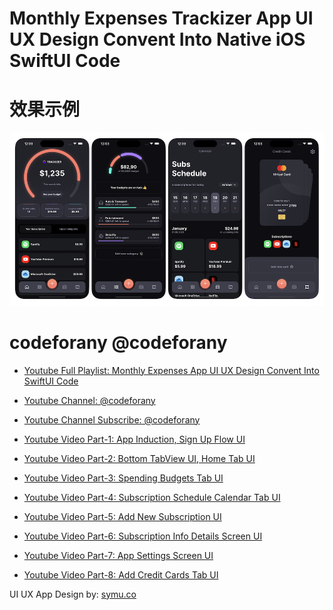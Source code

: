 # Monthly Expenses Trackizer App UI UX Design Convent Into Native iOS SwiftUI Code

# 效果示例

<img src="screenshot.png" width="1024" height:auto alt="screenshot.png"/>


# codeforany @codeforany

- [Youtube Full Playlist: Monthly Expenses  App UI UX Design Convent Into SwiftUI Code](https://www.youtube.com/playlist?list=PLzcRC7PA0xWSMzFDkfF6TGKrOw7DlUEA3)
- [Youtube Channel: @codeforany](https://www.youtube.com/channel/UCdQTp9wRK5vAOlEQZf9PHSg)
- [Youtube Channel Subscribe: @codeforany](https://www.youtube.com/channel/UCdQTp9wRK5vAOlEQZf9PHSg?sub_confirmation=1)

- [Youtube Video Part-1: App Induction, Sign Up Flow UI](https://youtu.be/3YZJBKnlfGM)
- [Youtube Video Part-2: Bottom TabView UI, Home Tab UI](https://youtu.be/8BGwHm6yxX4)
- [Youtube Video Part-3: Spending Budgets Tab UI](https://youtu.be/C7VKLsRFVec)
- [Youtube Video Part-4: Subscription Schedule Calendar Tab UI](https://youtu.be/ObFt9t1t7EA)
- [Youtube Video Part-5: Add New Subscription UI](https://youtu.be/ir-VtpArd7s)
- [Youtube Video Part-6: Subscription Info Details Screen UI](https://youtu.be/oTRJN5jVEgc)
- [Youtube Video Part-7: App Settings Screen UI](https://youtu.be/hYIEU_xhUq4)
- [Youtube Video Part-8: Add Credit Cards Tab UI](https://youtu.be/cbrIYTrqXgQ)

UI UX App Design by: [symu.co](https://symu.co/)
